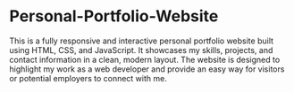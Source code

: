 # Personal-Portfolio-Website
This is a fully responsive and interactive personal portfolio website built using HTML, CSS, and JavaScript. It showcases my skills, projects, and contact information in a clean, modern layout. The website is designed to highlight my work as a web developer and provide an easy way for visitors or potential employers to connect with me.
